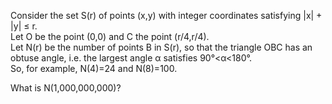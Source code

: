 Consider the set S(r) of points (x,y) with integer coordinates satisfying |x| + |y| ≤ r. <br />
Let O be the point (0,0) and C the point (r/4,r/4). <br />
Let N(r) be the number of points B in S(r), so that the triangle OBC has an obtuse angle, i.e. the largest angle α satisfies 90°&lt;α&lt;180°.<br />
So, for example, N(4)=24 and N(8)=100.
<p>
What is N(1,000,000,000)?
</p>



